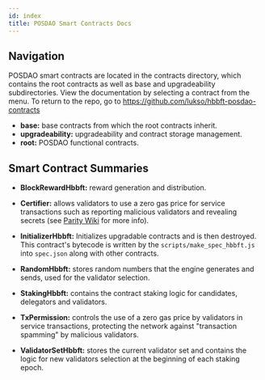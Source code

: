 ```yaml
---
id: index
title: POSDAO Smart Contracts Docs
---
```


## Navigation

POSDAO smart contracts are located in the contracts directory, which contains the root contracts as well as base and upgradeability subdirectories. View the documentation by selecting a contract from the menu. To return to the repo, go to https://github.com/lukso/hbbft-posdao-contracts

- **base:** base contracts from which the root contracts inherit.
- **upgradeability:** upgradeability and contract storage management.
- **root:** POSDAO functional contracts.

## Smart Contract Summaries

- **BlockRewardHbbft:** reward generation and distribution. 

- **Certifier:** allows validators to use a zero gas price for service transactions such as reporting malicious validators and revealing secrets (see [Parity Wiki](https://wiki.parity.io/Permissioning.html#gas-price) for more info). 

- **InitializerHbbft:** Initializes upgradable contracts and is then destroyed. This contract's bytecode is written by the `scripts/make_spec_hbbft.js` into `spec.json` along with other contracts.

- **RandomHbbft:**  stores random numbers that the engine generates and sends, used for the validator selection. 

- **StakingHbbft:** contains the contract staking logic for candidates, delegators and validators.

- **TxPermission:** controls the use of a zero gas price by validators in service transactions, protecting the network against "transaction spamming" by malicious validators. 

- **ValidatorSetHbbft:** stores the current validator set and contains the logic for new validators selection at the beginning of each staking epoch.